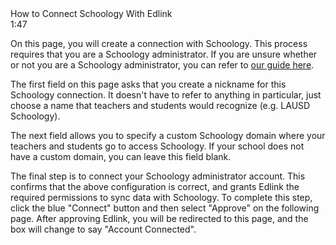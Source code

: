 <div class="card watch-video flex flex-align" video="ODQ4zlvSljo">
    <div class="video-icon"></div>
    <div class="ff">
        <div class="video-title">How to Connect Schoology With Edlink</div>
        <div class="video-time">1:47</div>
    </div>
</div>

On this page, you will create a connection with Schoology. This process requires that you are a Schoology administrator. If you are unsure whether or not you are a Schoology administrator, you can refer to [our guide here](/docs/administrators/schoology).

<p class="nickname">
    The first field on this page asks that you create a nickname for this Schoology connection. It doesn't have to refer to anything in particular, just choose a name that teachers and students would recognize (e.g. LAUSD Schoology).
</p>

<p class="url">
    The next field allows you to specify a custom Schoology domain where your teachers and students go to access Schoology. If your school does not have a custom domain, you can leave this field blank.
</p>

The final step is to connect your Schoology administrator account. This confirms that the above configuration is correct, and grants Edlink the required permissions to sync data with Schoology. To complete this step, click the blue "Connect" button and then select "Approve" on the following page. After approving Edlink, you will be redirected to this page, and the box will change to say "Account Connected".